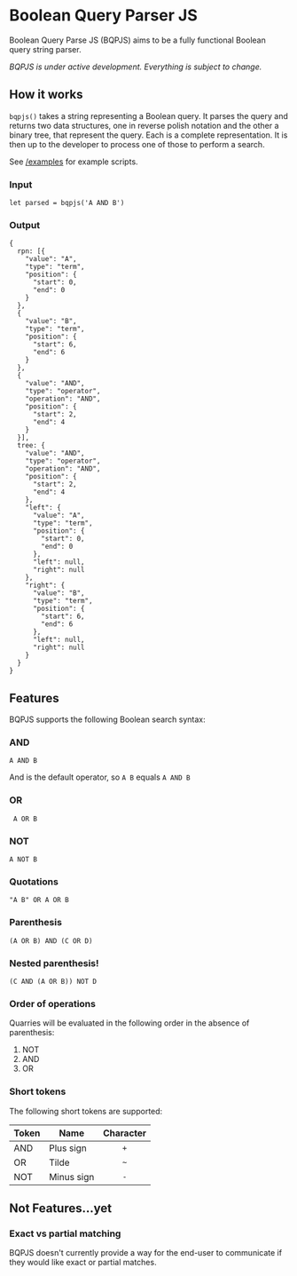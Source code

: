 # Boolean Query Parser JS

Boolean Query Parse JS (BQPJS) aims to be a fully functional Boolean query string parser.

*BQPJS is under active development. Everything is subject to change.*

## How it works
`bqpjs()` takes a string representing a Boolean query. It parses the query and returns two data structures, one in reverse polish notation and the other a binary tree, that represent the query. Each is a complete representation. It is then up to the developer to process one of those to perform a search.

See [/examples](./examples) for example scripts.

### Input
```
let parsed = bqpjs('A AND B')
```

### Output
```
{
  rpn: [{
    "value": "A",
    "type": "term",
    "position": {
      "start": 0,
      "end": 0
    }
  },
  {
    "value": "B",
    "type": "term",
    "position": {
      "start": 6,
      "end": 6
    }
  },
  {
    "value": "AND",
    "type": "operator",
    "operation": "AND",
    "position": {
      "start": 2,
      "end": 4
    }
  }],
  tree: {
    "value": "AND",
    "type": "operator",
    "operation": "AND",
    "position": {
      "start": 2,
      "end": 4
    },
    "left": {
      "value": "A",
      "type": "term",
      "position": {
        "start": 0,
        "end": 0
      },
      "left": null,
      "right": null
    },
    "right": {
      "value": "B",
      "type": "term",
      "position": {
        "start": 6,
        "end": 6
      },
      "left": null,
      "right": null
    }
  }
}
```

## Features
BQPJS supports the following Boolean search syntax:

### AND
```A AND B```

And is the default operator, so `A B` equals `A AND B`

### OR
``` A OR B```

### NOT
```A NOT B```

### Quotations
```"A B" OR A OR B```

### Parenthesis
```(A OR B) AND (C OR D)```

### Nested parenthesis!
```(C AND (A OR B)) NOT D```

### Order of operations
Quarries will be evaluated in the following order in the absence of parenthesis:
1. NOT
2. AND
3. OR

### Short tokens
The following short tokens are supported:

| Token | Name | Character |
|---|---|:---:|
 AND | Plus sign | `+`
 OR | Tilde | `~`
 NOT | Minus sign | `-`


## Not Features...yet

### Exact vs partial matching
BQPJS doesn't currently provide a way for the end-user to communicate if they would like exact or partial matches.  

